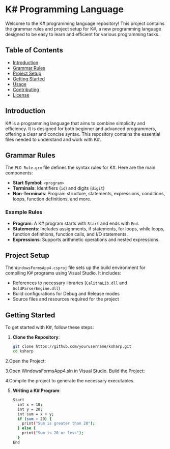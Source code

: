 # K# Programming Language

Welcome to the K# programming language repository! This project contains the grammar rules and project setup for K#, a new programming language designed to be easy to learn and efficient for various programming tasks.

## Table of Contents

- [Introduction](#introduction)
- [Grammar Rules](#grammar-rules)
- [Project Setup](#project-setup)
- [Getting Started](#getting-started)
- [Usage](#usage)
- [Contributing](#contributing)
- [License](#license)

## Introduction

K# is a programming language that aims to combine simplicity and efficiency. It is designed for both beginner and advanced programmers, offering a clear and concise syntax. This repository contains the essential files needed to understand and work with K#.

## Grammar Rules

The `PLD Rule.grm` file defines the syntax rules for K#. Here are the main components:

- **Start Symbol**: `<program>`
- **Terminals**: Identifiers (`id`) and digits (`digit`)
- **Non-Terminals**: Program structure, statements, expressions, conditions, loops, function definitions, and more.

### Example Rules

- **Program**: A K# program starts with `Start` and ends with `End`.
- **Statements**: Includes assignments, if statements, for loops, while loops, function definitions, function calls, and I/O statements.
- **Expressions**: Supports arithmetic operations and nested expressions.

## Project Setup

The `WindowsFormsApp4.csproj` file sets up the build environment for compiling K# programs using Visual Studio. It includes:

- References to necessary libraries (`CalithaLib.dll` and `GoldParserEngine.dll`)
- Build configurations for Debug and Release modes
- Source files and resources required for the project

## Getting Started

To get started with K#, follow these steps:

1. **Clone the Repository**:
   ```sh
   git clone https://github.com/yourusername/ksharp.git
   cd ksharp

2.Open the Project:

3.Open WindowsFormsApp4.sln in Visual Studio.
Build the Project:

4.Compile the project to generate the necessary executables.




5. **Writing a K# Program**:
   ```sh
   Start
     int x = 10;
     int y = 20;
     int sum = x + y;
     if (sum > 20) {
       print("Sum is greater than 20");
     } else {
       print("Sum is 20 or less");
     }
   End
   






